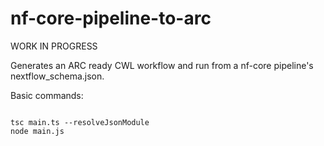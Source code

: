 # nf-core-pipeline-to-arc
WORK IN PROGRESS

Generates an ARC ready CWL workflow and run from a nf-core pipeline's nextflow_schema.json.

Basic commands:
```

tsc main.ts --resolveJsonModule
node main.js
```

